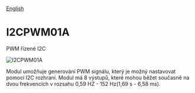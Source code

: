 
[English](./README.md)
<!--- module --->
# I2CPWM01A
<!--- Emodule --->

<!--- subtitle --->PWM řízené I2C<!--- Esubtitle --->

![I2CPWM01A](/doc/img/I2CPWM01A_top_big.jpg)

<!--- description --->Modul umožňuje generování PWM signálu, který je možný nastavovat pomocí I2C rozhraní. Modul má 8 výstupů, které mohou běžet současně na dvou frekvencích v rozsahu 0,59 HZ - 152 Hz(1,69 s - 6,58 ms).<!--- Edescription --->
            
